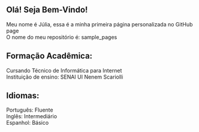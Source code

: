 ## Olá! Seja Bem-Vindo!

Meu nome é Júlia, essa é a minha primeira página personalizada no GitHub page
<br>
O nome do meu repositório é: sample_pages

## Formação Acadêmica:
Cursando Técnico de Informática para Internet
<br>
Instituição de ensino: SENAI UI Nenem Scariolli

## Idiomas:
Português: Fluente
<br>
Inglês: Intermediário
<br>
Espanhol: Básico
